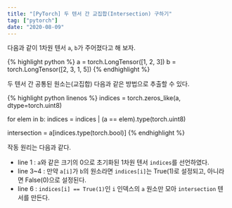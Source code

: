 ```yaml
---
title: "[PyTorch] 두 텐서 간 교집합(Intersection) 구하기"
tag: ["pytorch"]
date: "2020-08-09"
---
```


다음과 같이 1차원 텐서 `a`, `b`가 주어졌다고 해 보자.

{% highlight python %}
a = torch.LongTensor([1, 2, 3])
b = torch.LongTensor([2, 3, 1, 5])
{% endhighlight %}

두 텐서 간 공통된 원소는(교집합) 다음과 같은 방법으로 추출할 수 있다.

{% highlight python linenos %}
indices = torch.zeros_like(a, dtype=torch.uint8)

for elem in b:
    indices = indices | (a == elem).type(torch.uint8)

intersection = a[indices.type(torch.bool)]
{% endhighlight %}

작동 원리는 다음과 같다.

- line 1 : `a`와 같은 크기의 0으로 초기화된 1차원 텐서 `indices`를 선언하였다.
- line 3~4 : 만약 `a[i]`가 `b`의 원소라면 `indices[i]`는 True(1)로 설정되고, 아니라면 False(0)으로 설정된다.
- line 6 : `indices[i] == True(1)`인 `i` 인덱스의 `a` 원소만 모아 `intersection` 텐서를 만든다. 